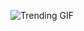 ![Trending GIF](https://media3.giphy.com/media/v1.Y2lkPThiYjIxNzcyZnlzd3djNGJsY2Fyb3JxbWprNWJ6dHppdmxrZW10OHBmdTZ3ZmZhYSZlcD12MV9naWZzX3NlYXJjaCZjdD1n/fryY00CO4xCz4uJuDQ/giphy.gif)
